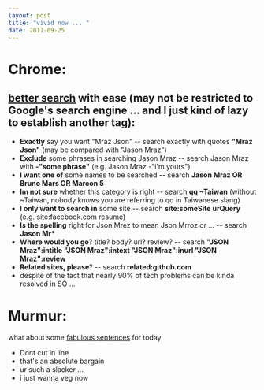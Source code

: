 ```yaml
---
layout: post
title: "vivid now ... "
date: 2017-09-25
---
```


# Chrome:
## [better search](https://www.theguardian.com/technology/2016/jan/15/how-to-use-search-like-a-pro-10-tips-and-tricks-for-google-and-beyond) with ease (may not be restricted to Google's search engine ... and I just kind of lazy to establish another tag):
- __Exactly__ say you want "Mraz Json" -- search exactly with quotes __"Mraz Json"__ (may be compared with "Jason Mraz")
- __Exclude__ some phrases in searching Jason Mraz -- search Jason Mraz with __-"some phrase"__ (e.g. Jason Mraz -"i'm yours")
- __I want one of__ some names to be searched -- search __Jason Mraz OR Bruno Mars OR Maroon 5__ 
- __Im not sure__ whether this category is right -- search __qq ~Taiwan__ (without ~Taiwan, nobody knows you are referring to qq in Taiwanese slang)
- __I only want to search in__ some site -- search __site:someSite urQuery__ (e.g. site:facebook.com resume)
- __Is the spelling__ right for Json Mrez to mean Json Mrroz or ... -- search __Jason Mr*__ 
- __Where would you go__? title? body? url? review? -- search __"JSON Mraz":intitle "JSON Mraz":intext "JSON Mraz":inurl "JSON Mraz":review__ 
- __Related sites, please__? -- search __related:github.com__
- despite of the fact that nearly 90% of tech problems can be kinda resolved in SO ...

# Murmur:
what about some [fabulous sentences](https://www.managertoday.com.tw/dictionary/cond/53383) for today 
- Dont cut in line
- that's an absolute bargain
- ur such a slacker ... 
- i just wanna veg now
